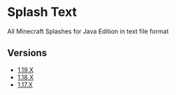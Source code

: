 # Splash Text

All Minecraft Splashes for Java Edition in text file format

## Versions

- [1.19.X](1.19/)
- [1.18.X](1.18/)
- [1.17.X](1.17/)
